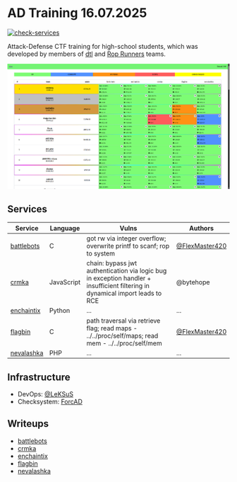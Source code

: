 # AD Training 16.07.2025

[![check-services](https://github.com/dtlhub/ad-training-16-07-2025/actions/workflows/check-services.yml/badge.svg?branch=master&event=push)](https://github.com/dtlhub/ad-training-16-07-2025/actions/workflows/check-services.yml)

Attack-Defense CTF training for high-school students, which was developed by members of [dtl](https://ctftime.org/team/157017) and [Rop Runners](https://ctftime.org/team/279418) teams.

![Top of the scoreboard](./screenshots/top.png)

## Services

| Service                             | Language   | Vulns | Authors |
| ----------------------------------- | ---------- | ----- | ------- |
| [battlebots](/services/battlebots/) | C          | got rw via integer overflow; overwrite printf to scanf; rop to system | [@FlexMaster420](https://t.me/FlexMaster420) |
| [crmka](/services/crmka/)           | JavaScript | chain: bypass jwt authentication via logic bug in exception handler + insufficient filtering in dynamical import leads to RCE | @bytehope |
| [enchaintix](/services/enchaintix/) | Python     | ...   | ...     |
| [flagbin](/services/flagbin/)       | C          | path traversal via retrieve flag; read maps - ../../proc/self/maps; read mem - ../../proc/self/mem | [@FlexMaster420](https://t.me/FlexMaster420) |
| [nevalashka](/services/nevalashka/) | PHP        | ...   | ...     |

## Infrastructure

- DevOps: [@LeKSuS](https://github.com/LeKSuS-04)
- Checksystem: [ForcAD](https://github.com/pomo-mondreganto/ForcAD)

## Writeups

- [battlebots](/sploits/battlebots/)
- [crmka](/sploits/crmka/)
- [enchaintix](/sploits/enchaintix/)
- [flagbin](/sploits/flagbin/)
- [nevalashka](/sploits/nevalashka/)
